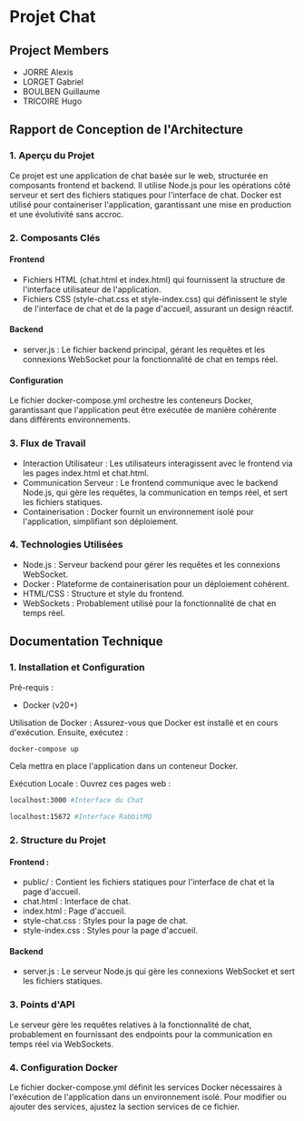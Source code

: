 # Projet Chat

## Project Members

- JORRE Alexis
- LORGET Gabriel
- BOULBEN Guillaume
- TRICOIRE Hugo

## Rapport de Conception de l'Architecture

### 1. Aperçu du Projet

Ce projet est une application de chat basée sur le web, structurée en composants frontend et backend. Il utilise Node.js pour les opérations côté serveur et sert des fichiers statiques pour l'interface de chat. Docker est utilisé pour containeriser l'application, garantissant une mise en production et une évolutivité sans accroc.

### 2. Composants Clés

#### Frontend 

- Fichiers HTML (chat.html et index.html) qui fournissent la structure de l'interface utilisateur de l'application.
- Fichiers CSS (style-chat.css et style-index.css) qui définissent le style de l'interface de chat et de la page d'accueil, assurant un design réactif.

#### Backend

- server.js : Le fichier backend principal, gérant les requêtes et les connexions WebSocket pour la fonctionnalité de chat en temps réel.

#### Configuration

Le fichier docker-compose.yml orchestre les conteneurs Docker, garantissant que l'application peut être exécutée de manière cohérente dans différents environnements.

### 3. Flux de Travail

- Interaction Utilisateur : Les utilisateurs interagissent avec le frontend via les pages index.html et chat.html.
- Communication Serveur : Le frontend communique avec le backend Node.js, qui gère les requêtes, la communication en temps réel, et sert les fichiers statiques.
- Containerisation : Docker fournit un environnement isolé pour l'application, simplifiant son déploiement.

### 4. Technologies Utilisées

- Node.js : Serveur backend pour gérer les requêtes et les connexions WebSocket.
- Docker : Plateforme de containerisation pour un déploiement cohérent.
- HTML/CSS : Structure et style du frontend.
- WebSockets : Probablement utilisé pour la fonctionnalité de chat en temps réel.

## Documentation Technique

### 1. Installation et Configuration

Pré-requis :
- Docker (v20+)

Utilisation de Docker : Assurez-vous que Docker est installé et en cours d'exécution. Ensuite, exécutez :
```bash
docker-compose up
```
Cela mettra en place l'application dans un conteneur Docker.

Exécution Locale : Ouvrez ces pages web :
```bash
localhost:3000 #Interface du Chat
```
```bash
localhost:15672 #Interface RabbitMQ
```

### 2. Structure du Projet

#### Frontend :

- public/ : Contient les fichiers statiques pour l'interface de chat et la page d'accueil.
- chat.html : Interface de chat.
- index.html : Page d'accueil.
- style-chat.css : Styles pour la page de chat.
- style-index.css : Styles pour la page d'accueil.

#### Backend 

- server.js : Le serveur Node.js qui gère les connexions WebSocket et sert les fichiers statiques.

### 3. Points d'API

Le serveur gère les requêtes relatives à la fonctionnalité de chat, probablement en fournissant des endpoints pour la communication en temps réel via WebSockets.

### 4. Configuration Docker

Le fichier docker-compose.yml définit les services Docker nécessaires à l'exécution de l'application dans un environnement isolé. Pour modifier ou ajouter des services, ajustez la section services de ce fichier.